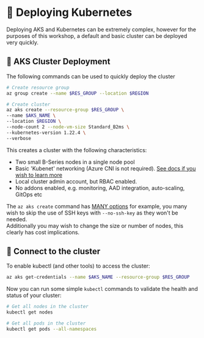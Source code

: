 # 🚦 Deploying Kubernetes

Deploying AKS and Kubernetes can be extremely complex, however for the purposes of this workshop, a default and basic cluster can be deployed very quickly.

## 🚀 AKS Cluster Deployment

The following commands can be used to quickly deploy the cluster

```bash
# Create resource group
az group create --name $RES_GROUP --location $REGION

# Create cluster
az aks create --resource-group $RES_GROUP \
--name $AKS_NAME \
--location $REGION \
--node-count 2 --node-vm-size Standard_B2ms \
--kubernetes-version 1.22.4 \
--verbose
```

This creates a cluster with the following characteristics:
- Two small B-Series nodes in a single node pool
- Basic 'Kubenet' networking (Azure CNI is not required). [See docs if you wish to learn more](https://docs.microsoft.com/en-us/azure/aks/operator-best-practices-network)
- Local cluster admin account, but RBAC enabled.
- No addons enabled, e.g. monitoring, AAD integration, auto-scaling, GitOps etc

The `az aks create` command has [MANY options](https://docs.microsoft.com/en-us/cli/azure/aks?view=azure-cli-latest#az-aks-create) for example, you many wish to skip the use of SSH keys with `--no-ssh-key` as they won't be needed.  
Additionally you may wish to change the size or number of nodes, this clearly has cost implications.

## 🔌 Connect to the cluster

To enable kubectl (and other tools) to access the cluster:

```bash
az aks get-credentials --name $AKS_NAME --resource-group $RES_GROUP
```

Now you can run some simple `kubectl` commands to validate the health and status of your cluster:

```bash
# Get all nodes in the cluster
kubectl get nodes

# Get all pods in the cluster
kubectl get pods --all-namespaces
```
